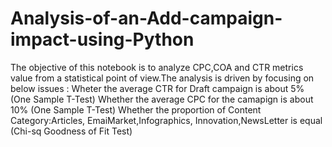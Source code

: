 # Analysis-of-an-Add-campaign-impact-using-Python
The objective of this notebook is to analyze CPC,COA and CTR metrics value from a statistical point of view.The analysis is driven by focusing on below issues :
Wheter the average CTR for Draft campaign is about 5% (One Sample T-Test)
Whether the average CPC for the camapign is about 10% (One Sample T-Test)
Whether the proportion of Content Category:Articles, EmaiMarket,Infographics, Innovation,NewsLetter is equal (Chi-sq Goodness of Fit Test)
